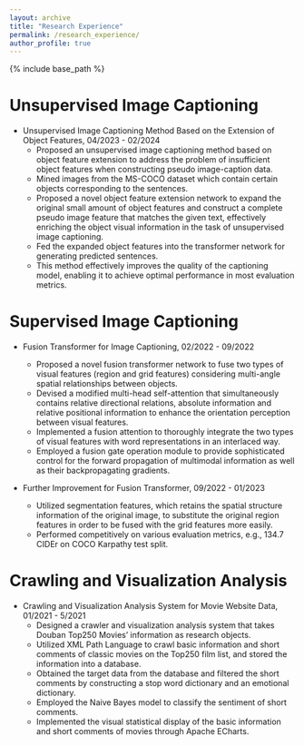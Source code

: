 ```yaml
---
layout: archive
title: "Research Experience"
permalink: /research_experience/
author_profile: true
---
```


{% include base_path %}

Unsupervised Image Captioning
======
* Unsupervised Image Captioning Method Based on the Extension of Object Features, 04/2023 - 02/2024
  * Proposed an unsupervised image captioning method based on object feature extension to address the problem of insufficient object features when constructing pseudo image-caption data.
  * Mined images from the MS-COCO dataset which contain certain objects corresponding to the sentences.
  * Proposed a novel object feature extension network to expand the original small amount of object features and construct a complete pseudo image feature that matches the given text, effectively enriching the object visual information in the task of unsupervised image captioning.
  * Fed the expanded object features into the transformer network for generating predicted sentences.
  * This method effectively improves the quality of the captioning model, enabling it to achieve optimal performance in most evaluation metrics.

Supervised Image Captioning
======
* Fusion Transformer for Image Captioning, 02/2022 - 09/2022
  * Proposed a novel fusion transformer network to fuse two types of visual features (region and grid features) considering multi-angle spatial relationships between objects.
  * Devised a modified multi-head self-attention that simultaneously contains relative directional relations, absolute information and relative positional information to enhance the orientation perception between visual features.
  * Implemented a fusion attention to thoroughly integrate the two types of visual features with word representations in an interlaced way.
  * Employed a fusion gate operation module to provide sophisticated control for the forward propagation of multimodal information as well as their backpropagating gradients.

* Further Improvement for Fusion Transformer, 09/2022 - 01/2023
  * Utilized segmentation features, which retains the spatial structure information of the original image, to substitute the original region features in order to be fused with the grid features more easily.
  * Performed competitively on various evaluation metrics, e.g., 134.7 CIDEr on COCO Karpathy test split.

Crawling and Visualization Analysis
======
* Crawling and Visualization Analysis System for Movie Website Data, 01/2021 - 5/2021
  * Designed a crawler and visualization analysis system that takes Douban Top250 Movies’ information as research objects.
  * Utilized XML Path Language to crawl basic information and short comments of classic movies on the Top250 film list, and stored the information into a database.
  * Obtained the target data from the database and filtered the short comments by constructing a stop word dictionary and an emotional dictionary.
  * Employed the Naive Bayes model to classify the sentiment of short comments.
  * Implemented the visual statistical display of the basic information and short comments of movies through Apache ECharts.
 
